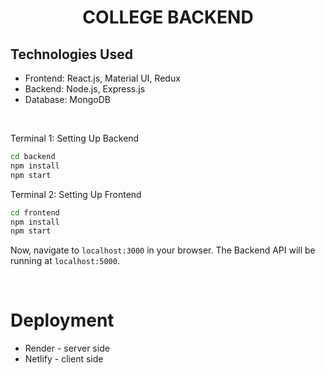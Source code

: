 <h1 align="center">
    COLLEGE BACKEND
</h1>

## Technologies Used

- Frontend: React.js, Material UI, Redux
- Backend: Node.js, Express.js
- Database: MongoDB

<br>

Terminal 1: Setting Up Backend 
```sh
cd backend
npm install
npm start
```

Terminal 2: Setting Up Frontend
```sh
cd frontend
npm install
npm start
```
Now, navigate to `localhost:3000` in your browser. 
The Backend API will be running at `localhost:5000`.

<br>

# Deployment
* Render - server side
* Netlify - client side

